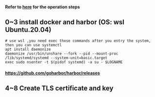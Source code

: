 #### Refer to [here](https://jimmysong.io/kubernetes-handbook/practice/install-kubernetes-on-centos.html) for the operation steps 

## 0~3 install docker and harbor (OS: wsl Ubuntu.20.04)
```shell
# use wsl ,you need exec those commands after you entry the system, then you can use systemctl
apt install daemonize
daemonize /usr/bin/unshare --fork --pid --mount-proc /lib/systemd/systemd --system-unit=basic.target
exec sudo nsenter -t $(pidof systemd) -a su - $LOGNAME
```
#### https://github.com/goharbor/harbor/releases

## 4~8 Create TLS certificate and key